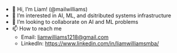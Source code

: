 - 👋 Hi, I’m Liam! (@mailwilliams)
- 👀 I’m interested in AI, ML, and dsitributed systems infrastructure
- 💞️ I’m looking to collaborate on AI and ML problems
- 📫 How to reach me 
  - Email: liamwilliams1218@gmail.com
  - LinkedIn: https://www.linkedin.com/in/liamwilliamsmba/

<!---
mailwilliams/mailwilliams is a ✨ special ✨ repository because its `README.md` (this file) appears on your GitHub profile.
You can click the Preview link to take a look at your changes.
--->
